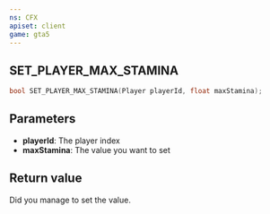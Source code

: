 ```yaml
---
ns: CFX
apiset: client
game: gta5
---
```

## SET_PLAYER_MAX_STAMINA

```c
bool SET_PLAYER_MAX_STAMINA(Player playerId, float maxStamina);
```

## Parameters
* **playerId**: The player index
* **maxStamina**: The value you want to set

## Return value
Did you manage to set the value.